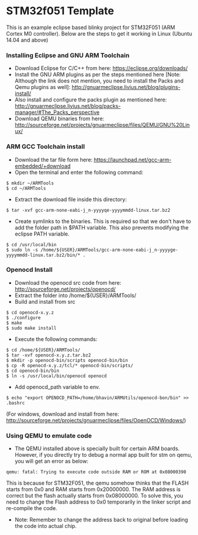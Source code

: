 # STM32f051 Template
This is an example eclipse based blinky project for STM32F051 (ARM Cortex M0 controller). Below are the steps to get it working in Linux (Ubuntu 14.04 and above)

### Installing Eclipse and GNU ARM Toolchain
* Download Eclipse for C/C++ from here: https://eclipse.org/downloads/
* Install the GNU ARM plugins as per the steps mentioned here [Note: Although the link does not mention, you need to install the Packs and Qemu plugins as well]: http://gnuarmeclipse.livius.net/blog/plugins-install/
* Also install and configure the packs plugin as mentioned here: http://gnuarmeclipse.livius.net/blog/packs-manager/#The_Packs_perspective
* Download QEMU binaries from here: http://sourceforge.net/projects/gnuarmeclipse/files/QEMU/GNU%20Linux/

### ARM GCC Toolchain install
* Download the tar file form here: https://launchpad.net/gcc-arm-embedded/+download
* Open the terminal and enter the following command:
``` sh1
$ mkdir ~/ARMTools
$ cd ~/ARMTools
```
* Extract the download file inside this directory:
``` sh2
$ tar -xvf gcc-arm-none-eabi-j_n-yyyyqe-yyyymmdd-linux.tar.bz2
```
* Create symlinks to the binaries. This is required so that we don't have to add the folder path in $PATH variable. This also prevents modifying the eclipse PATH variable.
``` sh3
$ cd /usr/local/bin
$ sudo ln -s /home/${USER}/ARMTools/gcc-arm-none-eabi-j_n-yyyyge-yyyymmdd-linux.tar.bz2/bin/* .
```
### Openocd Install
* Download the openocd src code from here: http://sourceforge.net/projects/openocd/
* Extract the folder into /home/${USER}/ARMTools/
* Build and install from src
``` sh4
$ cd openocd-x.y.z
$ ./configure
$ make
$ sudo make install
```
* Execute the following commands:
``` sh5
$ cd /home/${USER}/ARMTools/
$ tar -xvf openocd-x.y.z.tar.bz2
$ mkdir -p openocd-bin/scripts openocd-bin/bin
$ cp -R openocd-x.y.z/tcl/* openocd-bin/scripts/
$ cd openocd-bin/bin
$ ln -s /usr/local/bin/openocd openocd
```
* Add openocd_path variable to env.
``` sh6
$ echo "export OPENOCD_PATH=/home/bhavin/ARMUtils/openocd-bon/bin" >> .bashrc
```
(For windows, download and install from here: http://sourceforge.net/projects/gnuarmeclipse/files/OpenOCD/Windows/)

### Using QEMU to emulate code
* The QEMU installed above is specially built for certain ARM boards. However, if you directly try to debug a normal app built for stm on qemu, you will get an error as below:
``` sh7
qemu: fatal: Trying to execute code outside RAM or ROM at 0x08000390
```
This is because for STM32F051, the qemu somehow thinks that the FLASH starts from 0x0 and RAM starts from 0x20000000. The RAM address is correct but the flash actually starts from 0x08000000. To solve this, you need to change the Flash address to 0x0 temporarily in the linker script and re-compile the code.
* Note: Remember to change the address back to original before loading the code into actual chip.